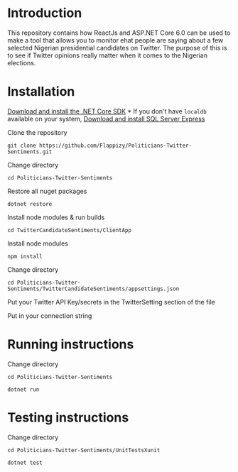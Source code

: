 # Introduction
This repository contains how ReactJs and ASP.NET Core 6.0 can be used to make a tool that allows you to monitor ehat people are saying about a few selected Nigerian presidential candidates on Twitter. The purpose of this is to see if Twitter opinions really matter when it comes to the Nigerian elections.

# Installation
[Download and install the .NET Core SDK](https://dotnet.microsoft.com/download)
    * If you don't have `localdb` available on your system, [Download and install SQL Server Express](https://docs.microsoft.com/en-us/sql/database-engine/configure-windows/sql-server-express-localdb)
<p>Clone the repository</p>
<pre>
<code>git clone https://github.com/Flappizy/Politicians-Twitter-Sentiments.git</code></pre>

<p>Change directory</p>
<pre>
<code>cd Politicians-Twitter-Sentiments</code></pre>

<p>Restore all nuget packages</p>
<pre>
<code>dotnet restore </code></pre>

<p>Install node modules & run builds</p>
<pre>
<code>cd TwitterCandidateSentiments/ClientApp</code></pre>

<p>Install node modules</p>
<pre>
<code>npm install</code></pre>

<p>Change directory</p>
<pre>
<code>cd Politicians-Twitter-Sentiments/TwitterCandidateSentiments/appsettings.json</code></pre>
<p>Put your Twitter API Key/secrets in the TwitterSetting section of the file</p>
<p>Put in your connection string</p>


# Running instructions
<p>Change directory</p>
<pre>
<code>cd Politicians-Twitter-Sentiments</code></pre>
<code>dotnet run</code></pre>

# Testing instructions
<p>Change directory</p>
<pre>
<code>cd Politicians-Twitter-Sentiments/UnitTestsXunit</code></pre>
<pre>
<code>dotnet test</code></pre>

